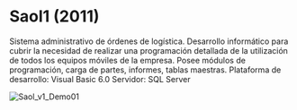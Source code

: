 # Saol1 (2011)
Sistema administrativo de órdenes de logística. Desarrollo informático para cubrir la necesidad de realizar una programación detallada de la utilización de todos los equipos móviles de la empresa. Posee módulos de programación, carga de partes, informes, tablas maestras.  Plataforma de desarrollo: Visual Basic 6.0 Servidor: SQL Server

![Saol_v1_Demo01](https://user-images.githubusercontent.com/95475565/144614881-74a9b827-b523-445e-a77e-833a36d45736.gif)
